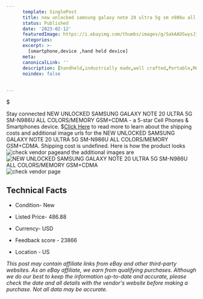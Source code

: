 ```yaml
---
      template: SinglePost
      title: new unlocked samsung galaxy note 20 ultra 5g sm n986u all colors memory gsm cdma
      status: Published
      date: '2023-02-12'
      featuredImage: https://i.ebayimg.com/thumbs/images/g/SakAAOSwysJj5aQJ/s-l225.jpg
      categories: 
      excerpt: >-
        [smartphone,device ,hand held device]
      meta:
      canonicalLink: ''
      description: [handheld,industrially made,well crafted,Portable,Mobile,Compact,Convenient,Lightweight,Maneuverable,Man-portable,Miniature,Carriable,Hand-held,Light,Holdable,Transportable,Mobile device,Pocket-sized,On-the-go,Wireless,Cordless,Compact size,Convenient size, smartphone,device ,hand held device]
      noindex: false
      
        
---
```

$

Stay connected NEW UNLOCKED SAMSUNG GALAXY NOTE 20 ULTRA 5G SM-N986U ALL COLORS/MEMORY GSM+CDMA - a 5-star Cell Phones & Smartphones device.
$[Click Here](https://www.ebay.com/itm/195591809995?hash=item2d8a2e2bcb%3Ag%3ASakAAOSwysJj5aQJ&mkevt=1&mkcid=1&mkrid=711-53200-19255-0&campid=%253CePNCampaignId%253E&customid=%253CreferenceId%253E&toolid=10049) to read more to learn about the shipping costs and additional image urls for the NEW UNLOCKED SAMSUNG GALAXY NOTE 20 ULTRA 5G SM-N986U ALL COLORS/MEMORY GSM+CDMA. Shipping cost is undefined. Here is how the product looks ![check vendor page](https://i.ebayimg.com/thumbs/images/g/SakAAOSwysJj5aQJ/s-l225.jpg)and the additional images are![NEW UNLOCKED SAMSUNG GALAXY NOTE 20 ULTRA 5G SM-N986U ALL COLORS/MEMORY GSM+CDMA](https://i.ebayimg.com/images/g/SakAAOSwysJj5aQJ/s-l1600.jpg)![check vendor page](https://origin-galleryplus.ebayimg.com/ws/web/195591809995_2_0_1/225x225.jpg,https://origin-galleryplus.ebayimg.com/ws/web/195591809995_3_0_1/225x225.jpg,https://origin-galleryplus.ebayimg.com/ws/web/195591809995_4_0_1/225x225.jpg,https://origin-galleryplus.ebayimg.com/ws/web/195591809995_5_0_1/225x225.jpg,https://origin-galleryplus.ebayimg.com/ws/web/195591809995_6_0_1/225x225.jpg)



 ## Technical Facts 



     
      

 - Condition- New 


      

 - Listed Price- 486.88 


      

 - Currency- USD 


      

 - Feedback score - 23866 


      

 - Location - US 


      
      

 *_This post may contain affiliate links from eBay and other third-party websites. As an eBay affiliate, we earn from qualifying purchases. Although we do our best to keep the information up-to-date and accurate, please check the date and all details with the vendor's website before making a purchase. Not all data may be accurate._*






